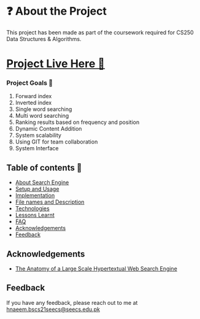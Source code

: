 # ❓ About the Project

This project has been made as part of the coursework required for CS250 Data Structures & Algorithms.

# [Project Live Here 🚀](https://github.com/hina426/SearchEngine)

### Project Goals 🥅

1. Forward index
2. Inverted index
3. Single word searching
4. Multi word searching
5. Ranking results based on frequency and position
6. Dynamic Content Addition
7. System scalability
8. Using GIT for team collaboration
9. System Interface

## Table of contents 📃

- [About Search Engine](#About-Search-Engine)
- [Setup and Usage](#Setup-and-Usage)
- [Implementation](#Implementation)
- [File names and Description](#File-names-and-Description)
- [Technologies](#Technologies)
- [Lessons Learnt](#Lessons-Learnt)
- [FAQ](#FAQ)
- [Acknowledgements](#Acknowledgements)
- [Feedback](#Feedback)


## Acknowledgements

- [The Anatomy of a Large Scale Hypertextual Web Search Engine](https://snap.stanford.edu/class/cs224w-readings/Brin98Anatomy.pdf)

## Feedback

If you have any feedback, please reach out to me at hnaeem.bscs21seecs@seecs.edu.pk

